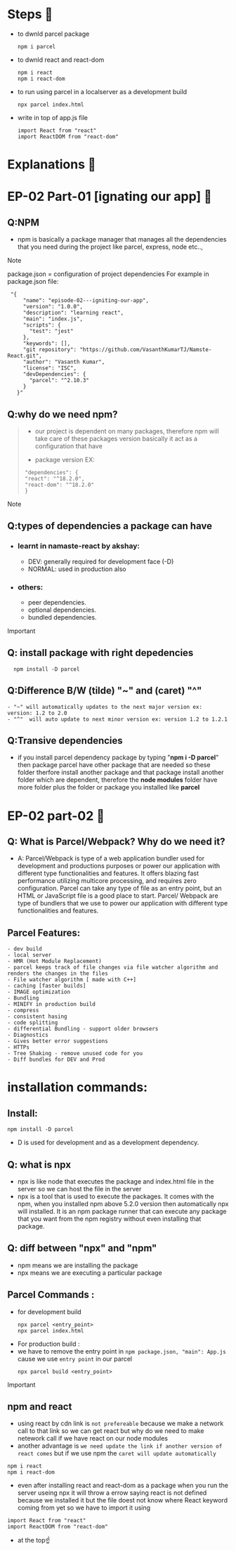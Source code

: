 # Steps  🚀
  - to dwnld parcel package
    ```
    npm i parcel
    ```
  - to dwnld react and react-dom
    ```
    npm i react
    npm i react-dom
    ```
  - to run using parcel in a localserver as a development build 
    ```
    npx parcel index.html 
    ```
  - write in top of app.js file
    ```
    import React from "react"
    import ReactDOM from "react-dom" 
    ```

    
# Explanations  🚀

# EP-02 Part-01 [ignating our app]  🚀
## Q:NPM
   - npm is basically a package manager that manages all the dependencies that you need during the project like parcel, express, node etc..,

> [!NOTE]
>package.json = configuration of project dependencies
>For example in package.json file:
> ```
>  "{
>      "name": "episode-02---igniting-our-app",
>      "version": "1.0.0",
>      "description": "learning react",
>      "main": "index.js",
>      "scripts": {
>        "test": "jest"
>      },
>      "keywords": [],
>      "git repository": "https://github.com/VasanthKumarTJ/Namste-React.git",
>      "author": "Vasanth Kumar",
>      "license": "ISC",
>      "devDependencies": {
>        "parcel": "^2.10.3"
>      }
>    }"
> ```

## Q:why do we need npm?
>   * our project is dependent on many packages, therefore npm will take care of these packages version basically it act as a configuration that have 
>   - package version EX: 
>    ```
>    "dependencies": {
>    "react": "^18.2.0",
>    "react-dom": "^18.2.0"
>    }
>  ```

> [!NOTE]
>## Q:types of dependencies a package can have
>    - ### learnt in namaste-react by akshay:
>        - DEV: generally required for development face (-D)
>        - NORMAL: used in production also
>
>    - ### others:
>        - peer dependencies.
>        - optional dependencies.
>        - bundled dependencies.


> [!IMPORTANT]
>## Q: install package with right depedencies
> ```
>   npm install -D parcel
> ```


## Q:Difference B/W (tilde) "~" and (caret) "^"
    - "~" will automatically updates to the next major version ex: version: 1.2 to 2.0
    - "^"  will auto update to next minor version ex: version 1.2 to 1.2.1

## Q:Transive dependencies
   - if you install parcel dependency package by typing "**npm i -D parcel**" then package parcel have other package that are needed so these folder therfore install another package and that package install another folder which are dependent, therefore the **node modules** folder have more folder plus the folder or package you installed like **parcel**

# EP-02 part-02 🚀

## Q: What is Parcel/Webpack? Why do we need it?
   - A: Parcel/Webpack is type of a web application bundler used for development and productions purposes or power our application     with different type functionalities and features. It offers blazing fast performance utilizing multicore processing, and requires   zero configuration. Parcel can take any type of file as an entry point, but an HTML or JavaScript file is a good place to   start. Parcel/ Webpack are type of bundlers that we use to power our application with different type functionalities and features.

## Parcel Features:
    - dev build
    - local server 
    - HMR (Hot Module Replacement) 
    - parcel keeps track of file changes via file watcher algorithm and renders the changes in the files
    - File watcher algorithm [ made with C++] 
    - caching [faster builds]
    - IMAGE optimization
    - Bundling
    - MINIFY in production build
    - compress
    - consistent hasing
    - code splitting
    - differential Bundling - support older browsers
    - Diagnostics
    - Gives better error suggestions
    - HTTPs
    - Tree Shaking - remove unused code for you
    - Diff bundles for DEV and Prod

# installation commands:
## Install:
   ```
   npm install -D parcel
   ```
   - D is used for development and as a development dependency.

## Q: what is npx
   - npx is like node  that executes the package and index.html file in the server so we can host the file in the server
   -  npx is a tool that is used to execute the packages. It comes with the npm, when you installed npm above 5.2.0 version then automatically npx will installed. It is an npm package runner that can execute any package that you want from the npm registry without even installing that package.

## Q: diff between "npx" and "npm"
   - npm means we are installing the package
   - npx means we are executing a particular package
   

## Parcel Commands :
   - for development build
     ```
     npx parcel <entry_point> 
     npx parcel index.html
     ```
  - For production build :
  - we have to remove the entry point in ``npm package.json, "main": App.js`` cause we use ``entry point`` in our parcel
    ```
    npx parcel build <entry_point> 
    ```

> [!IMPORTANT]
>## npm and react
>   - using react by cdn link is ``not prefereable`` because we make a network call to that link so we can get react but why do we need
to make netework call if we have react on our node modules 
>   - another advantage is ```we need update the link if another version of react comes``` but if we use npm the ```caret will update automatically```
>
>   ```
>   npm i react
>   npm i react-dom
>   ```
>   - even after installing react and react-dom as a package when  you run the server useing npx it will throw a errow saying react is not defined because we installed it but the file doest not know where React keyword coming from yet  so we have to import it using
>   ```
>   import React from "react"
>   import ReactDOM from "react-dom"
>   ```
>   - at the top☝
